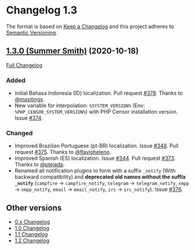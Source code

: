 Changelog 1.3
=============

The format is based on [Keep a Changelog](http://keepachangelog.com/en/1.0.0/) and this project adheres to 
[Semantic Versioning](http://semver.org/spec/v2.0.0.html).


## [1.3.0 (Summer Smith)](https://github.com/php-censor/php-censor/tree/1.3.0) (2020-10-18)

[Full Changelog](https://github.com/php-censor/php-censor/compare/1.2.1...1.3.0)

### Added

- Initial Bahasa Indonesia (ID) localization. Pull request [#378](https://github.com/php-censor/php-censor/pull/378). 
Thanks to [@masitings](https://github.com/masitings).
- New variable for interpolation: `%SYSTEM_VERSION%` (Env: `%PHP_CENSOR_SYSTEM_VERSION%`) with PHP Censor installation 
version. Issue [#374](https://github.com/php-censor/php-censor/issues/374).

### Changed

- Improved Brazilian Portuguese (pt-BR) localization. Issue [#348](https://github.com/php-censor/php-censor/issues/348).
Pull request [#375](https://github.com/php-censor/php-censor/pull/375). Thanks to 
[@flavioheleno](https://github.com/flavioheleno).
- Improved Spanish (ES) localization. Issue [#344](https://github.com/php-censor/php-censor/issues/344). Pull request 
[#373](https://github.com/php-censor/php-censor/pull/373). Thanks to [@ptejada](https://github.com/ptejada).
- Renamed all notification plugins to form with a suffix `_notify` (With backward compatibility) and **deprecated old 
names without the suffix `_notify`** (`campfire` -> `campfire_notify`, `telegram` -> `telegram_notify`, `xmpp` 
-> `xmpp_notify`, `email` -> `email_notify`, `irc` -> `irc_notify`). Issue 
[#376](https://github.com/php-censor/php-censor/issues/376).


## Other versions

- [0.x Changelog](/docs/CHANGELOG_0.x.md)
- [1.0 Changelog](/docs/CHANGELOG_1.0.md)
- [1.1 Changelog](/docs/CHANGELOG_1.1.md)
- [1.2 Changelog](/docs/CHANGELOG_1.2.md)
